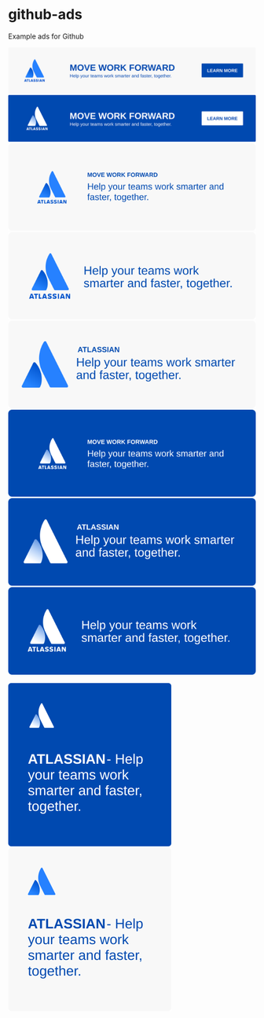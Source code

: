 # github-ads
Example ads for Github

![](ads/banner-light.svg)
![](ads/banner.svg)
![](ads/badge-light-1.svg)
![](ads/badge-light-2.svg)
![](ads/badge-light-3.svg)
![](ads/badge-b-1.svg)
![](ads/badge-b-2.svg)
![](ads/badge-b-3.svg)

![](ads/sq.svg)
![](ads/sq-light.svg)
